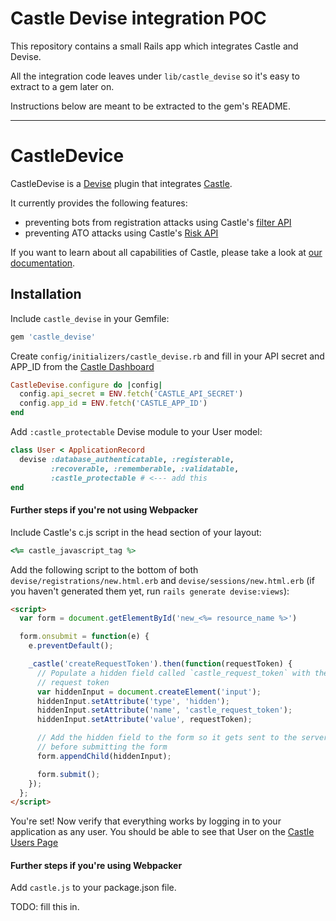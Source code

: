 # Castle Devise integration POC

This repository contains a small Rails app which integrates Castle and Devise. 

All the integration code leaves under `lib/castle_devise` so it's easy to extract to a gem later on.

Instructions below are meant to be extracted to the gem's README.

___

# CastleDevice

CastleDevise is a [Devise](https://github.com/heartcombo/devise) plugin that integrates [Castle](https://castle.io). 

It currently provides the following features:
- preventing bots from registration attacks using Castle's [filter API](https://docs.castle.io/v1/reference/api-reference/#filter)
- preventing ATO attacks using Castle's [Risk API](https://docs.castle.io/v1/reference/api-reference/#risk)

If you want to learn about all capabilities of Castle, please take a look at [our documentation](https://docs.castle.io/).

## Installation

Include `castle_devise` in your Gemfile:

```ruby
gem 'castle_devise'
```

Create `config/initializers/castle_devise.rb` and fill in your API secret and APP_ID from the [Castle Dashboard](https://dashboard.castle.io/settings/general)

```ruby 
CastleDevise.configure do |config|
  config.api_secret = ENV.fetch('CASTLE_API_SECRET')
  config.app_id = ENV.fetch('CASTLE_APP_ID')
end
```

Add `:castle_protectable` Devise module to your User model:

```ruby 
class User < ApplicationRecord
  devise :database_authenticatable, :registerable,
         :recoverable, :rememberable, :validatable, 
         :castle_protectable # <--- add this
end
```

#### Further steps if you're not using Webpacker

Include Castle's c.js script in the head section of your layout:

```ruby
<%= castle_javascript_tag %>
```

Add the following script to the bottom of both `devise/registrations/new.html.erb` and `devise/sessions/new.html.erb` (if you haven't generated them yet, run `rails generate devise:views`):

```html 
<script>
  var form = document.getElementById('new_<%= resource_name %>')

  form.onsubmit = function(e) {
    e.preventDefault();

    _castle('createRequestToken').then(function(requestToken) {
      // Populate a hidden field called `castle_request_token` with the
      // request token
      var hiddenInput = document.createElement('input');
      hiddenInput.setAttribute('type', 'hidden');
      hiddenInput.setAttribute('name', 'castle_request_token');
      hiddenInput.setAttribute('value', requestToken);

      // Add the hidden field to the form so it gets sent to the server
      // before submitting the form
      form.appendChild(hiddenInput);

      form.submit();
    });
  };
</script>
```

You're set! Now verify that everything works by logging in to your application as any user. You should be able to see that User on the [Castle Users Page](https://dashboard.castle.io/users)


#### Further steps if you're using Webpacker

Add `castle.js` to your package.json file.

TODO: fill this in.
